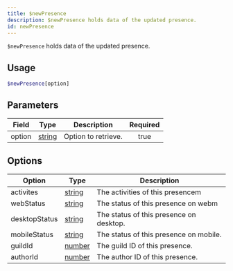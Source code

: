```yaml
---
title: $newPresence
description: $newPresence holds data of the updated presence.
id: newPresence
---
```


`$newPresence` holds data of the updated presence.

## Usage

```php
$newPresence[option]
```

## Parameters

| Field  | Type                                                                                              | Description         | Required |
| ------ | ------------------------------------------------------------------------------------------------- | ------------------- | :------: |
| option | [string](https://developer.mozilla.org/en-US/docs/Web/JavaScript/Reference/Global_Objects/String) | Option to retrieve. |   true   |

## Options

| Option | Type | Description |
| ----- | ----- | ----- |
| activites | [string](https://developer.mozilla.org/en-US/docs/Web/JavaScript/Reference/Global_Objects/String) | The activities of this presencem |
| webStatus | [string](https://developer.mozilla.org/en-US/docs/Web/JavaScript/Reference/Global_Objects/String) | The status of this presence on webm |
| desktopStatus | [string](https://developer.mozilla.org/en-US/docs/Web/JavaScript/Reference/Global_Objects/String) | The status of this presence on desktop. |
| mobileStatus | [string](https://developer.mozilla.org/en-US/docs/Web/JavaScript/Reference/Global_Objects/String) | The status of this presence on mobile. |
| guildId | [number](https://developer.mozilla.org/en-US/docs/Web/JavaScript/Reference/Global_Objects/Number) | The guild ID of this presence. |
| authorId | [number](https://developer.mozilla.org/en-US/docs/Web/JavaScript/Reference/Global_Objects/Number) | The author ID of this presence. |
